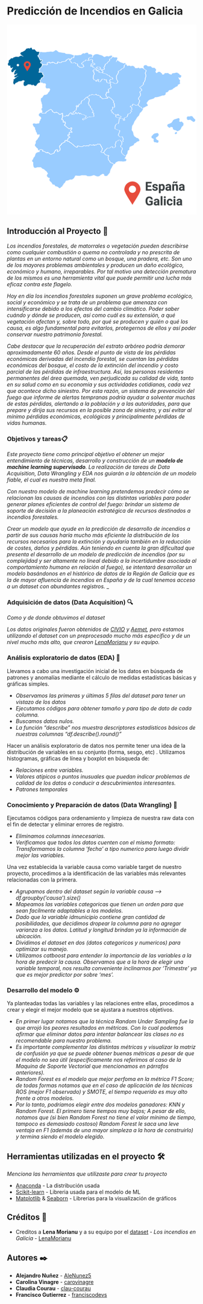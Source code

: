 # Predicción de Incendios en Galicia
![img](data/Spain_Galicia.png)

## Introducción al Proyecto 🚀
_Los incendios forestales, de matorrales o vegetación pueden describirse como cualquier combustión o quema no controlada y no prescrita de plantas en un entorno natural como un bosque, una pradera, etc. Son uno de los mayores problemas ambientales y producen un daño ecológico, económico y humano, irreparables. Por tal motivo una detección prematura de los mismos es una herramienta vital que puede permitir una lucha más eficaz contra este flagelo._

_Hoy en día los incendios forestales suponen un grave problema ecológico, social y económico y se trata de un problema que amenaza con intensificarse debido a los efectos del cambio climático. Poder saber cuándo y dónde se producen, así como cuál es su extensión, a qué vegetación afectan y, sobre todo, por qué se producen y quién o qué los causa, es algo fundamental para evitarlos, protegernos de ellos y así poder conservar nuestro patrimonio forestal._

_Cabe destacar que la recuperación del estrato arbóreo podría demorar aproximadamente 60 años. Desde el punto de vista de las pérdidas económicas derivadas del incendio forestal, se cuentan las pérdidas económicas del bosque, el costo de la extinción del incendio y costo parcial de las pérdidas de infraestructura. Así, las personas residentes permanentes del área quemada, ven perjudicada su calidad de vida, tanto en su salud como en su economía y sus actividades cotidianas, cada vez que acontece dicho siniestro. Por esta razón, un sistema de prevención del fuego que informe de alertas tempranas podría ayudar a solventar muchas de estas pérdidas, alertando a la población y a las autoridades, para que prepare y dirija sus recursos en la posible zona de siniestro, y así evitar al mínimo pérdidas económicas, ecológicas y principalmente pérdidas de vidas humanas._


### Objetivos y tareas📋

_Este proyecto tiene como principal objetivo el obtener un mejor entendimiento de técnicas, desarrollo y construcción de un **modelo de machine learning supervisado**. La realización de tareas de Data Acquisition, Data Wrangling y EDA nos guiarán a la obtención de un modelo fiable, el cual es nuestra meta final._

_Con nuestro modelo de machine learning pretendemos predecir cómo se relacionan las causas de incendios con las distintas variables para poder generar planes eficientes de control del fuego: brindar un sistema de soporte de decisión a la planeación estratégica de recursos destinados a incendios forestales._

_Crear un modelo que ayude en la predicción de desarrollo de incendios a partir de sus causas haría mucho más eficiente la distribución de los recursos necesarios para la extinción y ayudaría también en la reducción de costes, daños y pérdidas. Aún teniendo en cuenta la gran dificultad que presenta el desarrollo de un modelo de predicción de incendios (por su complejidad y ser altamente no lineal debido a la incertidumbre asociada al comportamiento humano en relación al fuego), se intentará desarrollar un modelo basándonos en el histórico de datos de la Región de Galicia que es la de mayor afluencia de incendios en España y de la cual tenemos acceso a un dataset con abundantes registros._
_


### Adquisición de datos (Data Acquisition) :mag:

_Como y de donde obtuvimos el dataset_

_Los datos originales fueron obtenidos de [CIVIO](https://datos.civio.es/dataset/todos-los-incendios-forestales/) y [Aemet](https://opendata.aemet.es/centrodedescargas/productosAEMET), pero estamos utilizando el dataset con un preprocesado mucho más específico y de un nivel mucho más alto, que crearon [LenaMorianu](https://github.com/LenaMorianu) y su equipo._

### Análisis exploratorio de datos (EDA) 🔬
Llevamos a cabo una investigación inicial de los datos en búsqueda de patrones y anomalías mediante el cálculo de medidas estadísticas básicas y gráficas simples.

* _Observamos las primeras y últimas 5 filas del dataset para tener un vistazo de los datos_
* _Ejecutamos códigos para obtener tamaño y para tipo de dato de cada columna._
* _Buscamos datos nulos._
* _La función “describe” nos muestra descriptores estadísticos básicos de nuestras columnas “df.describe().round()”_

Hacer un análisis exploratorio de datos nos permite tener una idea de la distribución de variables en su conjunto (forma, sesgo, etc) . Utilizamos histogramas, gráficas de línea y boxplot en búsqueda de:

* _Relaciones 	entre variables._
* _Valores 	atípicos o puntos inusuales que puedan indicar problemas de calidad de los datos o conducir a descubrimientos interesantes._
* _Patrones 	temporales_

### Conocimiento y Preparación de datos (Data Wrangling) 🔧
Ejecutamos códigos para ordenamiento y limpieza de nuestra raw data con el fin de detectar y eliminar errores de registro.

* _Eliminamos columnas innecesarias._
* _Verificamos que todos los datos cuenten con el mismo formato: 	Transformamos la columna 'fecha' a tipo numerico para luego dividir mejor las variables._

Una vez establecida la variable causa como variable target de nuestro proyecto, procedimos a la identificación de las variables más relevantes relacionadas con la primera.

* _Agrupamos dentro del dataset según la variable causa –> df.groupby('causa').size()_
* _Mapeamos las variables categoricas que tienen un orden para que sean facilmente adaptables a los modelos._
* _Dado que la variable idmunicipio contiene gran cantidad de 	posibilidades, que decidimos dropear la columna para no agregar varianza a los datos. Latitud y longitud brindan ya la información de ubicación._
* _Dividimos el dataset en dos (datos categoricos y numericos) para optimizar su manejo._
* _Utilizamos catboost para entender la importancia de las variables a la hora de predecir 	la causa. Observamos que a la hora de elegir una variable temporal, nos resulta 	conveniente inclinarnos por ‘Trimestre’ ya que es mejor predictor por sobre ‘mes’._

### Desarrollo del modelo ⚙️

Ya planteadas todas las variables y las relaciones entre ellas, procedimos a crear y elegir el mejor modelo que se ajustara a nuestros objetivos.

* _En primer lugar notamos que la técnica Random Under Sampling fue la que arrojó los peores resultados en métricas. Con lo cual podemos afirmar que eliminar datos para intentar balancear las clases no es recomendable para nuestro problema._
* _Es importante complementar las distintas métricas y visualizar la matriz de confusión ya que se puede obtener buenas métricas a pesar de que el modelo no sea útil (específicamente nos referimos al caso de la Maquina de Soporte Vectorial que mencionamos en párrafos anteriores)._
* _Random Forest es el modelo que mejor perfoma en la métrica F1 Score; de todas formas notamos que en el caso de aplicación de las técnicas ROS (mejor F1 observado) y SMOTE, el tiempo requerido es muy alto frente a otros modelos._
* _Por lo tanto, podríamos elegir entre dos modelos ganadores: KNN y Random Forest. El primero tiene tiempos muy bajos; A pesar de ello, notamos que (si bien Random Forest no tiene el valor mínimo de tiempo, tampoco es demasiado costoso) Random Forest le saca una leve ventaja en F1 (además de una mayor simpleza a la hora de construirlo) y termina siendo el modelo elegido._

## Herramientas utilizadas en el proyecto 🛠️

_Menciona las herramientas que utilizaste para crear tu proyecto_

* [Anaconda](https://www.anaconda.com/) - La distribución usada
* [Scikit-learn](https://scikit-learn.org/) - Libreria usada para el modelo de ML
* [Matplotlib](https://matplotlib.org/) & [Seaborn](https://seaborn.pydata.org/) - Librerias para la visualización de gráficos

## Créditos :handshake:

* Creditos a **Lena Morianu** y a su equipo por el [dataset](https://github.com/LenaMorianu/Los-incendios-en-Galicia) - *Los incendios en Galicia* - [LenaMorianu](https://github.com/LenaMorianu)

## Autores ✒️

* **Alejandro Nuñez** - [AleNunez5](https://github.com/AleNunez5)
* **Carolina Vinagre** - [carovinagre](https://github.com/carovinagre)
* **Claudia Courau** - [clau-courau](https://github.com/clau-courau)
* **Francisco Gutierrez** - [franciscodevs](https://github.com/franciscodevs)

